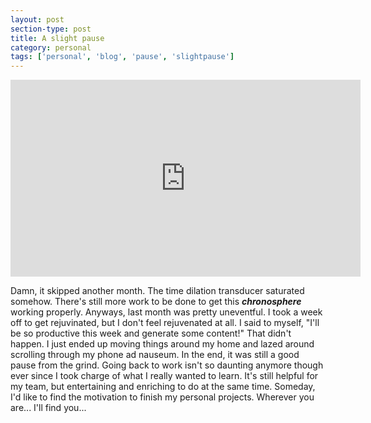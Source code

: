 ```yaml
---
layout: post
section-type: post
title: A slight pause
category: personal
tags: ['personal', 'blog', 'pause', 'slightpause']
---
```


<p align="center">
        <div class="videoWrapper">
<iframe width="560" height="315" src="https://www.youtube.com/embed/ckL5MkHQYkY" title="YouTube video player" frameborder="0" allow="accelerometer; autoplay; clipboard-write; encrypted-media; gyroscope; picture-in-picture" allowfullscreen></iframe>
        </div>
</p>

Damn, it skipped another month. The time dilation transducer saturated somehow. There's still more work to be done to get this __*chronosphere*__ working properly. Anyways, last month was pretty uneventful. I took a week off to get rejuvinated, but I don't feel rejuvenated at all. I said to myself, "I'll be so productive this week and generate some content!" That didn't happen. I just ended up moving things around my home and lazed around scrolling through my phone ad nauseum. In the end, it was still a good pause from the grind. Going back to work isn't so daunting anymore though ever since I took charge of what I really wanted to learn. It's still helpful for my team, but entertaining and enriching to do at the same time. Someday, I'd like to find the motivation to finish my personal projects. Wherever you are... I'll find you...

